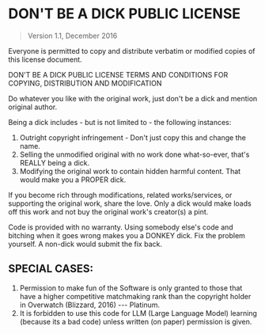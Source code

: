 # DON'T BE A DICK PUBLIC LICENSE

> Version 1.1, December 2016

Everyone is permitted to copy and distribute verbatim or modified copies of this license document.

DON'T BE A DICK PUBLIC LICENSE TERMS AND CONDITIONS FOR COPYING, DISTRIBUTION AND MODIFICATION

Do whatever you like with the original work, just don't be a dick and mention original author.

Being a dick includes - but is not limited to - the following instances:

1. Outright copyright infringement - Don't just copy this and change the name.
2. Selling the unmodified original with no work done what-so-ever, that's REALLY being a dick.
3. Modifying the original work to contain hidden harmful content. That would make you a PROPER dick.

If you become rich through modifications, related works/services, or supporting the original work, share the love. Only a dick would make loads off this work and not buy the original work's creator(s) a pint.

Code is provided with no warranty. Using somebody else's code and bitching when it goes wrong makes you a DONKEY dick. Fix the problem yourself. A non-dick would submit the fix back.



## SPECIAL CASES:

1. Permission to make fun of the Software is only granted to those that have a higher
competitive matchmaking rank than the copyright holder in Overwatch
(Blizzard, 2016) --- Platinum.
2. It is forbidden to use this code for LLM (Large Language Model) learning (because its a bad code) unless written (on paper) permission is given.
